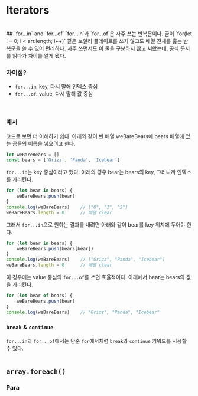 # Iterators
<br/>
## `for...in` and `for...of`
`for...in`과 `for...of`은 자주 쓰는 반복문이다. 굳이 `for(let i = 0; i < arr.length; i++)` 같은 보일러 플레이트를 쓰지 않고도 배열 전체를 훑는 반복문을 쓸 수 있어 편리하다. 자주 쓰면서도 이 둘을 구분하지 않고 써왔는데, 공식 문서를 읽다가 차이를 알게 됐다.

### 차이점?
- `for...in`: key, 다시 말해 인덱스 중심
- `for...of`: value, 다시 말해 값 중심
<br/>

### 예시
코드로 보면 더 이해하기 쉽다. 아래와 같이 빈 배열 weBareBears에 bears 배열에 있는 곰들의 이름을 넣으려고 한다.
```typescript
let weBareBears = []
const bears = ['Grizz', 'Panda', 'Icebear']
```

`for...in`는 key 중심이라고 했다. 아래의 경우 bear는 bears의 key, 그러니까 인덱스를 가리킨다. 
```typescript
for (let bear in bears) {
    weBareBears.push(bear)  
}
console.log(weBareBears)    // ["0", "1", "2"]
weBareBears.length = 0      // 배열 clear
```

그래서 `for...in`으로 원하는 결과를 내려면 아래와 같이 bear를 key 위치에 두어야 한다.
```typescript
for (let bear in bears) {
    weBareBears.push(bears[bear])
}
console.log(weBareBears)    // ["Grizz", "Panda", "Icebear"] 
weBareBears.length = 0      // 배열 clear
```

이 경우에는 value 중심의 `for...of`를 쓰면 효율적이다. 아래에서 bear는 bears의 값을 가리킨다.
```typescript
for (let bear of bears) {
    weBareBears.push(bear)
}
console.log(weBareBears)    // "Grizz", "Panda", "Icebear"
```




### `break` & `continue`
`for...in`과 `for...of`에서는 단순 `for`에서처럼 `break`와 `continue` 키워드를 사용할 수 있다.
```typescript

```

## `array.foreach()`
### Para
